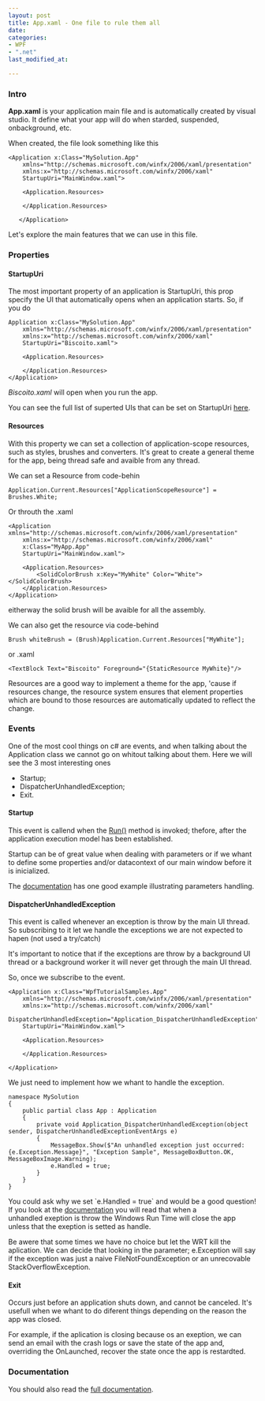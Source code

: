 ```yaml
---
layout: post
title: App.xaml - One file to rule them all
date: 
categories:
- WPF
- ".net"
last_modified_at: 

---
```

### Intro

**App.xaml** is your application main file and is automatically created by visual studio. It define what your app will do when starded, suspended, onbackground, etc.

When created, the file look something like this

    <Application x:Class="MySolution.App"
    	xmlns="http://schemas.microsoft.com/winfx/2006/xaml/presentation"
    	xmlns:x="http://schemas.microsoft.com/winfx/2006/xaml"
    	StartupUri="MainWindow.xaml">
                
    	<Application.Resources>
                
    	</Application.Resources>
        
       </Application>

Let's explore the main features that we can use in this file.

### Properties

#### StartupUri

The most important property of an application is StartupUri, this prop specify the UI that automatically opens when an application starts. So, if you do

    Application x:Class="MySolution.App"
    	xmlns="http://schemas.microsoft.com/winfx/2006/xaml/presentation"
    	xmlns:x="http://schemas.microsoft.com/winfx/2006/xaml"
    	StartupUri="Biscoito.xaml">
                
    	<Application.Resources>
                
    	</Application.Resources>
    </Application>

_Biscoito.xaml_ will open when you run the app.

You can see the full list of superted UIs that can be set on StartupUri [here](https://docs.microsoft.com/en-us/dotnet/api/system.windows.application.startupuri?view=netframework-4.8).

#### Resources

With this property we can set a collection of application-scope resources, such as styles, brushes and converters. It's great to create a general theme for the app, being thread safe and avaible from any thread.

We can set a Resource from code-behin

    Application.Current.Resources["ApplicationScopeResource"] = Brushes.White;

Or throuth the .xaml

    <Application xmlns="http://schemas.microsoft.com/winfx/2006/xaml/presentation"
    	xmlns:x="http://schemas.microsoft.com/winfx/2006/xaml"
    	x:Class="MyApp.App"
    	StartupUri="MainWindow.xaml">
    	
    	<Application.Resources>
    		<SolidColorBrush x:Key="MyWhite" Color="White"></SolidColorBrush>
    	</Application.Resources>
    </Application>

eitherway the solid brush will be avaible for all the assembly.

We can also get the resource via code-behind

    Brush whiteBrush = (Brush)Application.Current.Resources["MyWhite"];

or .xaml

    <TextBlock Text="Biscoito" Foreground="{StaticResource MyWhite}"/>

Resources are a good way to implement a theme for the app, 'cause if resources change, the resource system ensures that element properties which are bound to those resources are automatically updated to reflect the change.

### Events

One of the most cool things on c# are events, and when talking about the Application class we cannot go on whitout talking about them. Here we will see the 3 most interesting ones

* Startup;
* DispatcherUnhandledException;
* Exit.

#### Startup

This event is callend when the [Run()](https://docs.microsoft.com/en-us/dotnet/api/system.windows.application.run?view=netframework-4.8#System_Windows_Application_Run) method is invoked; thefore, after the application execution model has been established.

Startup can be of great value when dealing with parameters or if we whant to define some properties and/or datacontext of our main window before it is inicialized.

The [documentation](https://docs.microsoft.com/en-us/dotnet/api/system.windows.application.startup?view=netframework-4.8) has one good example illustrating parameters handling.

#### DispatcherUnhandledException

This event is called whenever an exception is throw by the main UI thread. So subscribing to it let we handle the exceptions we are not expected to hapen (not used a try/catch)

It's important to notice that if the exceptions are throw by a background UI thread or a background worker it will never get through the main UI thread.

So, once we subscribe to the event.

    <Application x:Class="WpfTutorialSamples.App"
    	xmlns="http://schemas.microsoft.com/winfx/2006/xaml/presentation"
    	xmlns:x="http://schemas.microsoft.com/winfx/2006/xaml"
    	DispatcherUnhandledException="Application_DispatcherUnhandledException"
    	StartupUri="MainWindow.xaml">
    	
    	<Application.Resources>
    	
    	</Application.Resources>
    	
    </Application>

We just need to implement how we whant to handle the exception.

    namespace MySolution 
    {
    	public partial class App : Application 
    	{
    		private void Application_DispatcherUnhandledException(object sender, DispatcherUnhandledExceptionEventArgs e) 
    		{
    			MessageBox.Show($"An unhandled exception just occurred: {e.Exception.Message}", "Exception Sample", MessageBoxButton.OK, MessageBoxImage.Warning);
    			e.Handled = true;
    		}
    	}
    }

You could ask why we set \`e.Handled = true\` and would be a good question! If you look at the [documentation](https://docs.microsoft.com/en-us/dotnet/api/system.windows.application.dispatcherunhandledexception?view=netframework-4.8) you will read that when a  
unhandled exeption is throw the Windows Run Time will close the app unless that the exeption is setted as handle.

Be awere that some times we have no choice but let the WRT kill the aplication. We can decide that looking in the parameter; e.Exception will say if the exception was just a naive FileNotFoundException or an unrecovable StackOverflowException.

#### Exit

Occurs just before an application shuts down, and cannot be canceled. It's usefull when we whant to do diferent things depending on the reason the app was closed.

For example, if the aplication is closing because os an exeption, we can send an email with the crash logs or save the state of the app and, overriding the OnLaunched, recover the state once the app is restardted.

### Documentation

You should also read the [full documentation](https://docs.microsoft.com/en-us/dotnet/api/system.windows.application?view=netframework-4.8).